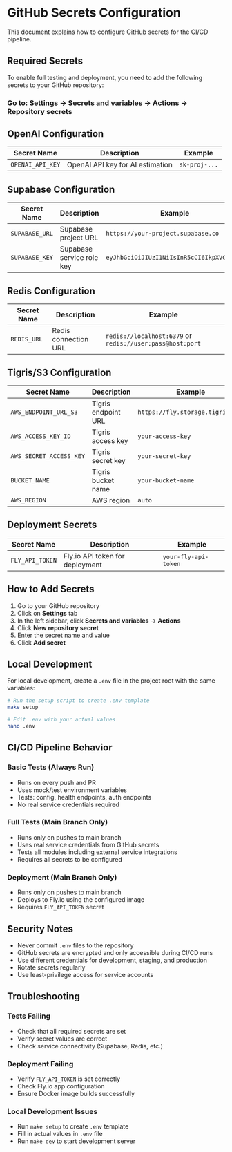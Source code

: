 # GitHub Secrets Configuration

This document explains how to configure GitHub secrets for the CI/CD pipeline.

## Required Secrets

To enable full testing and deployment, you need to add the following secrets to your GitHub repository:

### Go to: Settings → Secrets and variables → Actions → Repository secrets

## OpenAI Configuration

| Secret Name | Description | Example |
|-------------|-------------|---------|
| `OPENAI_API_KEY` | OpenAI API key for AI estimation | `sk-proj-...` |

## Supabase Configuration

| Secret Name | Description | Example |
|-------------|-------------|---------|
| `SUPABASE_URL` | Supabase project URL | `https://your-project.supabase.co` |
| `SUPABASE_KEY` | Supabase service role key | `eyJhbGciOiJIUzI1NiIsInR5cCI6IkpXVCJ9...` |

## Redis Configuration

| Secret Name | Description | Example |
|-------------|-------------|---------|
| `REDIS_URL` | Redis connection URL | `redis://localhost:6379` or `redis://user:pass@host:port` |

## Tigris/S3 Configuration

| Secret Name | Description | Example |
|-------------|-------------|---------|
| `AWS_ENDPOINT_URL_S3` | Tigris endpoint URL | `https://fly.storage.tigris.dev` |
| `AWS_ACCESS_KEY_ID` | Tigris access key | `your-access-key` |
| `AWS_SECRET_ACCESS_KEY` | Tigris secret key | `your-secret-key` |
| `BUCKET_NAME` | Tigris bucket name | `your-bucket-name` |
| `AWS_REGION` | AWS region | `auto` |

## Deployment Secrets

| Secret Name | Description | Example |
|-------------|-------------|---------|
| `FLY_API_TOKEN` | Fly.io API token for deployment | `your-fly-api-token` |

## How to Add Secrets

1. Go to your GitHub repository
2. Click on **Settings** tab
3. In the left sidebar, click **Secrets and variables** → **Actions**
4. Click **New repository secret**
5. Enter the secret name and value
6. Click **Add secret**

## Local Development

For local development, create a `.env` file in the project root with the same variables:

```bash
# Run the setup script to create .env template
make setup

# Edit .env with your actual values
nano .env
```

## CI/CD Pipeline Behavior

### Basic Tests (Always Run)
- Runs on every push and PR
- Uses mock/test environment variables
- Tests: config, health endpoints, auth endpoints
- No real service credentials required

### Full Tests (Main Branch Only)
- Runs only on pushes to main branch
- Uses real service credentials from GitHub secrets
- Tests all modules including external service integrations
- Requires all secrets to be configured

### Deployment (Main Branch Only)
- Runs only on pushes to main branch
- Deploys to Fly.io using the configured image
- Requires `FLY_API_TOKEN` secret

## Security Notes

- Never commit `.env` files to the repository
- GitHub secrets are encrypted and only accessible during CI/CD runs
- Use different credentials for development, staging, and production
- Rotate secrets regularly
- Use least-privilege access for service accounts

## Troubleshooting

### Tests Failing
- Check that all required secrets are set
- Verify secret values are correct
- Check service connectivity (Supabase, Redis, etc.)

### Deployment Failing
- Verify `FLY_API_TOKEN` is set correctly
- Check Fly.io app configuration
- Ensure Docker image builds successfully

### Local Development Issues
- Run `make setup` to create `.env` template
- Fill in actual values in `.env` file
- Run `make dev` to start development server
